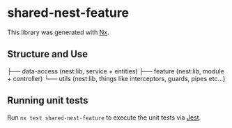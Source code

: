 # shared-nest-feature

This library was generated with [Nx](https://nx.dev).

## Structure and Use
├── data-access (nest:lib, service + entities)
├── feature (nest:lib, module + controller)
└── utils (nest:lib, things like interceptors, guards, pipes etc...)


## Running unit tests

Run `nx test shared-nest-feature` to execute the unit tests via [Jest](https://jestjs.io).

